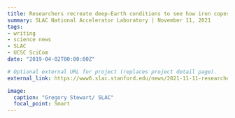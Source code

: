 ```yaml
---
title: Researchers recreate deep-Earth conditions to see how iron copes with extreme stress
summary: SLAC National Accelerator Laboratory | November 11, 2021
tags:
- writing
- science news
- SLAC
- UCSC SciCom
date: "2019-04-02T00:00:00Z"

# Optional external URL for project (replaces project detail page).
external_link: https://www6.slac.stanford.edu/news/2021-11-11-researchers-recreate-deep-earth-conditions-see-how-iron-copes-extreme-stress.aspx

image:
  caption: "Gregory Stewart/ SLAC"
  focal_point: Smart
---
```


